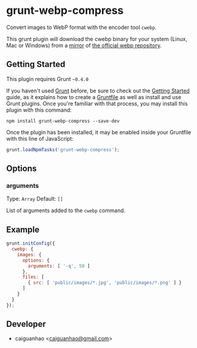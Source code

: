 grunt-webp-compress
===================

Convert images to WebP format with the encoder tool `cwebp`.

This grunt plugin will download the cwebp binary for your system (Linux, Mac or
Windows) from a [mirror](https://github.com/cghio/webp) of [the official webp
repository](https://code.google.com/p/webp/downloads/list).

## Getting Started

This plugin requires Grunt `~0.4.0`

If you haven't used [Grunt](http://gruntjs.com/) before, be sure to check out
the [Getting Started](http://gruntjs.com/getting-started) guide, as it explains
how to create a [Gruntfile](http://gruntjs.com/sample-gruntfile) as well as
install and use Grunt plugins. Once you're familiar with that process, you may
install this plugin with this command:

```shell
npm install grunt-webp-compress --save-dev
```

Once the plugin has been installed, it may be enabled inside your Gruntfile
with this line of JavaScript:

```js
grunt.loadNpmTasks('grunt-webp-compress');
```

## Options

### arguments

Type: `Array`   Default: `[]`

List of arguments added to the `cwebp` command.

## Example

```js
grunt.initConfig({
  cwebp: {
    images: {
      options: {
        arguments: [ '-q', 50 ]
      },
      files: [
        { src: [ 'public/images/*.jpg', 'public/images/*.png' ] }
      ]
    }
  }
});
```

## Developer

* caiguanhao &lt;caiguanhao@gmail.com&gt;
